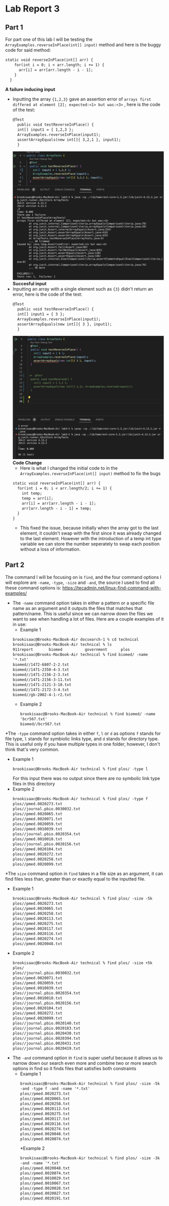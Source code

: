 # **Lab Report 3**
## Part 1
For part one of this lab I will be testing the `ArrayExamples.reverseInPlace(int[] input)` method and here is the buggy code for said method:
```
static void reverseInPlace(int[] arr) {
    for(int i = 0; i < arr.length; i += 1) {
      arr[i] = arr[arr.length - i - 1];
    }
  }
```
**A failure inducing input**
* Inputting the array `{1,2,3}` gave an assertion error of `arrays first differed at element [2]; expected:<1> but was:<3>` , here is the code of the test:
  ```
  @Test 
	public void testReverseInPlace() {
    int[] input1 = { 1,2,3 };
    ArrayExamples.reverseInPlace(input1);
    assertArrayEquals(new int[]{ 3,2,1 }, input1);
	}
  ```
  ![Image](fail2.png)
**Succesful input**
* Inputting an array with a single element such as `{3}` didn't return an error, here is the code of the test:
  ```
  @Test 
	public void testReverseInPlace() {
    int[] input1 = { 3 };
    ArrayExamples.reverseInPlace(input1);
    assertArrayEquals(new int[]{ 3 }, input1);
	}
  ```
  ![Image](fail1.png)
**Code Change**
  * Here is what I changed the initial code to in the `ArrayExamples.reverseInPlace(int[] input)` method to fix the bugs
  ```
  static void reverseInPlace(int[] arr) {
    for(int i = 0; i < arr.length/2; i += 1) {
      int temp;
      temp = arr[i];
      arr[i] = arr[arr.length - i - 1];
      arr[arr.length - i - 1] = temp;
    }
  }
  ```
  * This fixed the issue, because initially when the array got to the last element, it couldn't swap with the first since it was already changed to the last element. However with the introduction of a temp int type variable we can store the number seperately to swap each position without a loss of information.

## Part 2
The command I will be focusing on is `find`, and the four command options I will explore are `-name`, `-type`, `-size` and `-and`, the source I used to find all these command options is: https://tecadmin.net/linux-find-command-with-examples/
* The `-name` command option takes in either a pattern or a specific file name as an argument and it outputs the files that matches that pattern/name. This is useful since we can narrow down the files we want to see when handling a lot of files. Here are a couple examples of it in use:
  * Example 1
  ```
  brookisaac@Brooks-MacBook-Air docsearch-1 % cd technical
  brookisaac@Brooks-MacBook-Air technical % ls   
  911report       biomed          government      plos
  brookisaac@Brooks-MacBook-Air technical % find biomed/ -name '*.txt'
  biomed//1472-6807-2-2.txt
  biomed//1471-2350-4-3.txt
  biomed//1471-2156-2-3.txt
  biomed//1471-2156-3-11.txt
  biomed//1471-2121-3-10.txt
  biomed//1471-2172-3-4.txt
  biomed//gb-2002-4-1-r2.txt
  ```
  * Example 2
    ```
    brookisaac@Brooks-MacBook-Air technical % find biomed/ -name 'bcr567.txt'
    biomed//bcr567.txt
    ```
*The `-type` command option takes in either `f`, `l` or `d` as options `f` stands for file type, `l` stands for symbiolic links type, and `d` stands for directory type. This is useful only if you have multiple types in one folder, however, I don't think that's very common.
  * Example 1
    ```
    brookisaac@Brooks-MacBook-Air technical % find plos/ -type l
    ```
    For this input there was no output since there are no symbolic link type files in this directory
  * Example 2
    ```
    brookisaac@Brooks-MacBook-Air technical % find plos/ -type f
    plos//pmed.0020273.txt
    plos//journal.pbio.0030032.txt
    plos//pmed.0020065.txt
    plos//pmed.0020071.txt
    plos//pmed.0020059.txt
    plos//pmed.0010039.txt
    plos//journal.pbio.0020354.txt
    plos//pmed.0010010.txt
    plos//journal.pbio.0020156.txt
    plos//pmed.0020104.txt
    plos//pmed.0020272.txt
    plos//pmed.0020258.txt
    plos//pmed.0020099.txt
    ```
*The `size` command option in `find` takes in a file size as an argument, it can find files less than, greater than or exactly equal to the inputted file.
  * Example 1
    ```
    brookisaac@Brooks-MacBook-Air technical % find plos/ -size -5k
    plos//pmed.0020273.txt
    plos//pmed.0020065.txt
    plos//pmed.0020258.txt
    plos//pmed.0020113.txt
    plos//pmed.0020275.txt
    plos//pmed.0020117.txt
    plos//pmed.0020116.txt
    plos//pmed.0020274.txt
    plos//pmed.0020048.txt
    ```
  * Example 2
    ```
    brookisaac@Brooks-MacBook-Air technical % find plos/ -size +5k  
    plos/
    plos//journal.pbio.0030032.txt
    plos//pmed.0020071.txt
    plos//pmed.0020059.txt
    plos//pmed.0010039.txt
    plos//journal.pbio.0020354.txt
    plos//pmed.0010010.txt
    plos//journal.pbio.0020156.txt
    plos//pmed.0020104.txt
    plos//pmed.0020272.txt
    plos//pmed.0020099.txt
    plos//journal.pbio.0020140.txt
    plos//journal.pbio.0020183.txt
    plos//journal.pbio.0020430.txt
    plos//journal.pbio.0020394.txt
    plos//journal.pbio.0020431.txt
    plos//journal.pbio.0020419.txt
    ```
* The `-and` command option in `find` is super useful because it allows us to narrow down our search even more and combine two or more search options in find so it finds files that satisfies both constraints
  * Example 1
    ```
    brookisaac@Brooks-MacBook-Air technical % find plos/ -size -5k -and -type f -and -name '*.txt'
    plos//pmed.0020273.txt
    plos//pmed.0020065.txt
    plos//pmed.0020258.txt
    plos//pmed.0020113.txt
    plos//pmed.0020275.txt
    plos//pmed.0020117.txt
    plos//pmed.0020116.txt
    plos//pmed.0020274.txt
    plos//pmed.0020048.txt
    plos//pmed.0020074.txt
    ```
    *Example 2
    ```
    brookisaac@Brooks-MacBook-Air technical % find plos/ -size -3k -and -name '*.txt'             
    plos//pmed.0020048.txt
    plos//pmed.0020074.txt
    plos//pmed.0010029.txt
    plos//pmed.0010067.txt
    plos//pmed.0020028.txt
    plos//pmed.0020027.txt
    plos//pmed.0020191.txt
    ```
